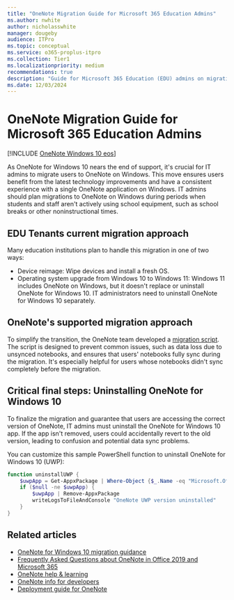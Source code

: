 ```yaml
---
title: "OneNote Migration Guide for Microsoft 365 Education Admins"
ms.author: nwhite
author: nicholasswhite
manager: dougeby
audience: ITPro
ms.topic: conceptual
ms.service: o365-proplus-itpro
ms.collection: Tier1
ms.localizationpriority: medium
recommendations: true
description: "Guide for Microsoft 365 Education (EDU) admins on migrating from OneNote for Windows 10 to OneNote on Windows, including supported migration scripts and steps to uninstall old versions"
ms.date: 12/03/2024
---
```


# OneNote Migration Guide for Microsoft 365 Education Admins

[!INCLUDE [OneNote Windows 10 eos](../includes/onenote-win10-eos.md)]

As OneNote for Windows 10 nears the end of support, it's crucial for IT admins to migrate users to OneNote on Windows. This move ensures users benefit from the latest technology improvements and have a consistent experience with a single OneNote application on Windows. IT admins should plan migrations to OneNote on Windows during periods when students and staff aren't actively using school equipment, such as school breaks or other noninstructional times.

## EDU Tenants current migration approach

Many education institutions plan to handle this migration in one of two ways:

- Device reimage: Wipe devices and install a fresh OS.
- Operating system upgrade from Windows 10 to Windows 11: Windows 11 includes OneNote on Windows, but it doesn't replace or uninstall OneNote for Windows 10. IT administrators need to uninstall OneNote for Windows 10 separately.

## OneNote's supported migration approach

To simplify the transition, the OneNote team developed a [migration script](onenote-for-windows-10-migration-guide.md). The script is designed to prevent common issues, such as data loss due to unsynced notebooks, and ensures that users' notebooks fully sync during the migration. It's especially helpful for users whose notebooks didn't sync completely before the migration.

## Critical final steps: Uninstalling OneNote for Windows 10

To finalize the migration and guarantee that users are accessing the correct version of OneNote, IT admins must uninstall the OneNote for Windows 10 app. If the app isn't removed, users could accidentally revert to the old version, leading to confusion and potential data sync problems.

You can customize this sample PowerShell function to uninstall OneNote for Windows 10 (UWP):

```powershell
function uninstallUWP { 
    $uwpApp = Get-AppxPackage | Where-Object {$_.Name -eq "Microsoft.Office.OneNote"} 
    if ($null -ne $uwpApp) { 
        $uwpApp | Remove-AppxPackage 
        writeLogsToFileAndConsole "OneNote UWP version uninstalled" 
    } 
}
```

## Related articles

- [OneNote for Windows 10 migration guidance](onenote-for-windows-10-migration-guide.md)
- [Frequently Asked Questions about OneNote in Office 2019 and Microsoft 365](https://support.microsoft.com/office/6582c7ae-2ec6-408d-8b7a-3ed71a3c2103)
- [OneNote help & learning](https://support.microsoft.com/onenote)
- [OneNote info for developers](https://developer.microsoft.com/onenote)
- [Deployment guide for OneNote](deployment-guide-onenote.md)
